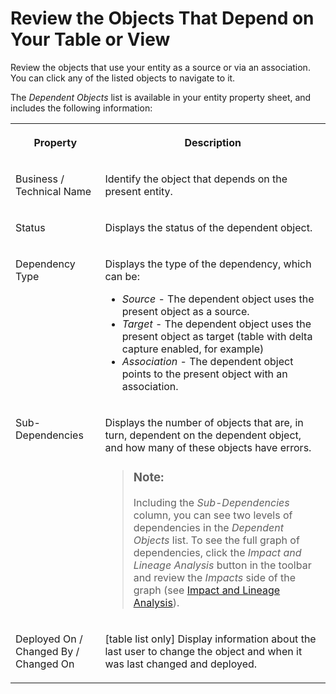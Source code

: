 <!-- loioecac5fdf2a81435fa6dbd51975e8416d -->

# Review the Objects That Depend on Your Table or View

Review the objects that use your entity as a source or via an association. You can click any of the listed objects to navigate to it.

The *Dependent Objects* list is available in your entity property sheet, and includes the following information:


<table>
<tr>
<th valign="top">

Property

</th>
<th valign="top">

Description

</th>
</tr>
<tr>
<td valign="top">

Business / Technical Name

</td>
<td valign="top">

Identify the object that depends on the present entity.

</td>
</tr>
<tr>
<td valign="top">

Status

</td>
<td valign="top">

Displays the status of the dependent object.

</td>
</tr>
<tr>
<td valign="top">

Dependency Type

</td>
<td valign="top">

Displays the type of the dependency, which can be:

-   *Source* - The dependent object uses the present object as a source.
-   *Target* - The dependent object uses the present object as target \(table with delta capture enabled, for example\)
-   *Association* - The dependent object points to the present object with an association.



</td>
</tr>
<tr>
<td valign="top">

Sub-Dependencies

</td>
<td valign="top">

Displays the number of objects that are, in turn, dependent on the dependent object, and how many of these objects have errors.

> ### Note:  
> Including the *Sub-Dependencies* column, you can see two levels of dependencies in the *Dependent Objects* list. To see the full graph of dependencies, click the *Impact and Lineage Analysis* button in the toolbar and review the *Impacts* side of the graph \(see [Impact and Lineage Analysis](impact-and-lineage-analysis-9da4892.md)\).



</td>
</tr>
<tr>
<td valign="top">

Deployed On / Changed By / Changed On

</td>
<td valign="top">

\[table list only\] Display information about the last user to change the object and when it was last changed and deployed.

</td>
</tr>
</table>

